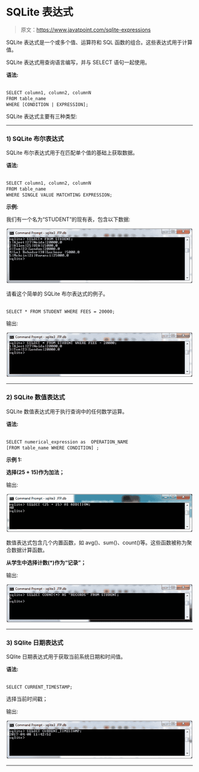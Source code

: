 # SQLite 表达式

> 原文：<https://www.javatpoint.com/sqlite-expressions>

SQLite 表达式是一个或多个值、运算符和 SQL 函数的组合。这些表达式用于计算值。

SQLite 表达式用查询语言编写，并与 SELECT 语句一起使用。

**语法:**

```

SELECT column1, column2, columnN 
FROM table_name 
WHERE [CONDITION | EXPRESSION]; 

```

SQLite 表达式主要有三种类型:

* * *

### 1) SQLite 布尔表达式

SQLite 布尔表达式用于在匹配单个值的基础上获取数据。

**语法:**

```

SELECT column1, column2, columnN 
FROM table_name 
WHERE SINGLE VALUE MATCHTING EXPRESSION; 

```

**示例:**

我们有一个名为“STUDENT”的现有表，包含以下数据:

![Sqlite Expressions 1](img/6f710afd660c91c105a2b1cc6414ae49.png)

请看这个简单的 SQLite 布尔表达式的例子。

```

SELECT * FROM STUDENT WHERE FEES = 20000; 

```

输出:

![Sqlite Expressions 2](img/6591da99dc400d946f2400fcec645b6b.png)

* * *

### 2) SQLite 数值表达式

SQLite 数值表达式用于执行查询中的任何数学运算。

**语法:**

```

SELECT numerical_expression as  OPERATION_NAME
[FROM table_name WHERE CONDITION] ; 

```

**示例 1:**

**选择(25 + 15)作为加法；**

输出:

![Sqlite Expressions 3](img/71d63e982811f9f14d3ac9ed4467a4a9.png)

数值表达式包含几个内置函数，如 avg()、sum()、count()等。这些函数被称为聚合数据计算函数。

**从学生中选择计数(*)作为“记录”；**

输出:

![Sqlite Expressions 4](img/81d22843ef8b6a190a24eb9f143106e2.png)

* * *

### 3) SQlite 日期表达式

SQlite 日期表达式用于获取当前系统日期和时间值。

**语法:**

```

SELECT CURRENT_TIMESTAMP; 

```

选择当前时间戳；

输出:

![Sqlite Expressions 5](img/fc72562d9b682e56b8bb4023550fbc4b.png)

* * *